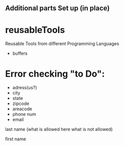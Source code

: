##    Additional parts Set up (in place)  

# reusableTools
Reusable Tools from different Programming Languages



* buffers    
# Error checking "to Do":      

* adress(us?)
* city 
* state
* zipcode   
* areacode
* phone num   
* email  

last name (what is allowed here what is not allowed)

first name

